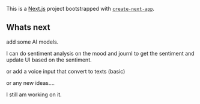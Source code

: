 This is a [Next.js](https://nextjs.org/) project bootstrapped with [`create-next-app`](https://github.com/vercel/next.js/tree/canary/packages/create-next-app).

## Whats next

add some AI models.

I can do sentiment analysis on the mood and journl to get the sentiment and update UI based on the sentiment.

or add a voice input that convert to texts (basic)

or any new ideas....

I still am working on it.


